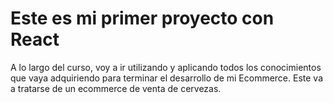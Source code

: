# Este es mi primer proyecto con React

A lo largo del curso, voy a ir utilizando y aplicando todos los conocimientos que vaya adquiriendo para terminar el desarrollo de mi Ecommerce.
Este va a tratarse de un ecommerce de venta de cervezas.